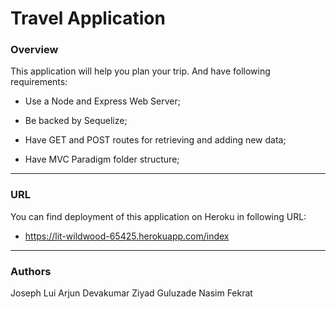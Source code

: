 # Travel Application

### Overview

This application will help you plan your trip. And have following requirements:

* Use a Node and Express Web Server;

* Be backed by Sequelize;

* Have GET and POST routes for retrieving and adding new data;

* Have MVC Paradigm folder structure;

- - -

### URL

You can find deployment of this application on Heroku in following URL:

 * https://lit-wildwood-65425.herokuapp.com/index
 
 - - -
 
 ### Authors
 
 Joseph Lui
 Arjun Devakumar
 Ziyad Guluzade
 Nasim Fekrat
